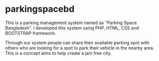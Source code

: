 # parkingspacebd

This is a parking management system named as "Parking Space Bangladesh". I developed this system using PHP, HTML, CSS and BOOTSTRAP framework.

Through our system people can share their available parking spot with others who are looking for a spot to park their vehicle in the nearby area. 
This is a concept aims to help create a jam free city.
